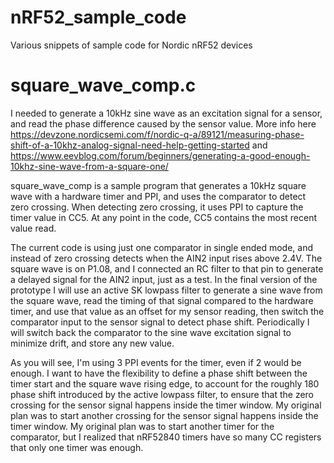 # nRF52_sample_code
Various snippets of sample code for Nordic nRF52 devices

# square_wave_comp.c
I needed to generate a 10kHz sine wave as an excitation signal for a sensor, and read the phase difference caused by the sensor value. More info here https://devzone.nordicsemi.com/f/nordic-q-a/89121/measuring-phase-shift-of-a-10khz-analog-signal-need-help-getting-started and https://www.eevblog.com/forum/beginners/generating-a-good-enough-10khz-sine-wave-from-a-square-one/

square_wave_comp is a sample program that generates a 10kHz square wave with a hardware timer and PPI, and uses the comparator to detect zero crossing. When detecting zero crossing, it uses PPI to capture the timer value in CC5. At any point in the code, CC5 contains the most recent value read.

The current code is using just one comparator in single ended mode, and instead of zero crossing detects when the AIN2 input rises above 2.4V. The square wave is on P1.08, and I connected an RC filter to that pin to generate a delayed signal for the AIN2 input, just as a test. In the final version of the prototype I will use an active SK lowpass filter to generate a sine wave from the square wave, read the timing of that signal compared to the hardware timer, and use that value as an offset for my sensor reading, then switch the comparator input to the sensor signal to detect phase shift. Periodically I will switch back the comparator to the sine wave excitation signal to minimize drift, and store any new value.

As you will see, I'm using 3 PPI events for the timer, even if 2 would be enough. I want to have the flexibility to define a phase shift between the timer start and the square wave rising edge, to account for the roughly 180 phase shift introduced by the active lowpass filter, to ensure that the zero crossing for the sensor signal happens inside the timer window. My original plan was to start another  crossing for the sensor signal happens inside the timer window. My original plan was to start another timer for the comparator, but I realized that nRF52840 timers have so many CC registers that only one timer was enough.
